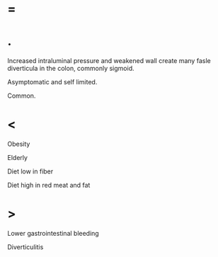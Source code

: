 # =

# .

Increased intraluminal pressure and weakened wall create many fasle diverticula in the colon, commonly sigmoid.

Asymptomatic and self limited.

Common.

# <

Obesity

Elderly

Diet low in fiber

Diet high in red meat and fat

# >

Lower gastrointestinal bleeding

Diverticulitis
